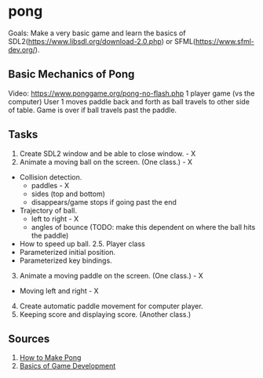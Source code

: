 # pong

Goals: Make a very basic game and learn the basics of SDL2(https://www.libsdl.org/download-2.0.php) or SFML(https://www.sfml-dev.org/).

## Basic Mechanics of Pong

Video: https://www.ponggame.org/pong-no-flash.php
1 player game (vs the computer)
User 1 moves paddle back and forth as ball travels to other side of table. 
Game is over if ball travels past the paddle. 

## Tasks

1. Create SDL2 window and be able to close window. - X
2. Animate a moving ball on the screen. (One class.) - X
- Collision detection.
  - paddles - X
  - sides (top and bottom)
  - disappears/game stops if going past the end 
- Trajectory of ball. 
  - left to right - X
  - angles of bounce (TODO: make this dependent on where the ball hits the paddle)
- How to speed up ball. 
2.5. Player class
- Parameterized initial position.
- Parameterized key bindings.
3. Animate a moving paddle on the screen. (One class.) - X
- Moving left and right - X
4. Create automatic paddle movement for computer player. 
5. Keeping score and displaying score. (Another class.)

## Sources

1. [How to Make Pong](https://www.instructables.com/id/Pong-With-Processing/)
2. [Basics of Game Development](https://www.gamedev.net/tutorials/_/technical/game-programming/your-first-step-to-game-development-starts-here-r2976/)
